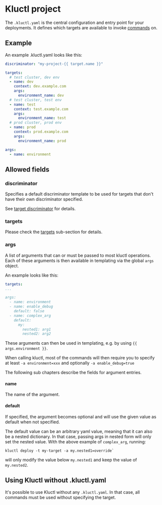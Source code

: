 <!-- This comment is uncommented when auto-synced to www-kluctl.io

---
title: "Kluctl project"
linkTitle: ".kluctl.yaml"
weight: 1
description: >
    Kluctl project configuration, found in the .kluctl.yaml file.
---
-->

# Kluctl project

The `.kluctl.yaml` is the central configuration and entry point for your deployments. It defines which targets are
available to invoke [commands](../commands) on.

## Example

An example .kluctl.yaml looks like this:

```yaml
discriminator: "my-project-{{ target.name }}"

targets:
  # test cluster, dev env
  - name: dev
    context: dev.example.com
    args:
      environment_name: dev
  # test cluster, test env
  - name: test
    context: test.example.com
    args:
      environment_name: test
  # prod cluster, prod env
  - name: prod
    context: prod.example.com
    args:
      environment_name: prod

args:
  - name: environment
```

## Allowed fields

### discriminator

Specifies a default discriminator template to be used for targets that don't have
their own discriminator specified.

See [target discriminator](./targets/#discriminator) for details.

### targets

Please check the [targets](./targets) sub-section for details.

### args

A list of arguments that can or must be passed to most kluctl operations. Each of these arguments is then available
in templating via the global `args` object.

An example looks like this:
```yaml
targets:
...

args:
  - name: environment
  - name: enable_debug
    default: false
  - name: complex_arg
    default:
      my:
        nested1: arg1
        nested2: arg2
```

These arguments can then be used in templating, e.g. by using `{{ args.environment }}`.

When calling kluctl, most of the commands will then require you to specify at least `-a environment=xxx` and optionally
`-a enable_debug=true`

The following sub chapters describe the fields for argument entries.

#### name
The name of the argument.

#### default
If specified, the argument becomes optional and will use the given value as default when not specified.

The default value can be an arbitrary yaml value, meaning that it can also be a nested dictionary. In that case, passing
args in nested form will only set the nested value. With the above example of `complex_arg`, running:

```
kluctl deploy -t my-target -a my.nested1=override`
```

will only modify the value below `my.nested1` and keep the value of `my.nested2`.

## Using Kluctl without .kluctl.yaml

It's possible to use Kluctl without any `.kluctl.yaml`. In that case, all commands must be used without specifying the
target.
